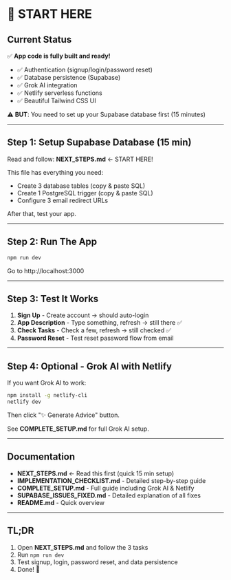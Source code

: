 # 🚀 START HERE

## Current Status

✅ **App code is fully built and ready!**

- ✅ Authentication (signup/login/password reset)
- ✅ Database persistence (Supabase)
- ✅ Grok AI integration
- ✅ Netlify serverless functions
- ✅ Beautiful Tailwind CSS UI

⚠️ **BUT**: You need to set up your Supabase database first (15 minutes)

---

## Step 1: Setup Supabase Database (15 min)

Read and follow: **NEXT_STEPS.md** ← START HERE!

This file has everything you need:
- Create 3 database tables (copy & paste SQL)
- Create 1 PostgreSQL trigger (copy & paste SQL)
- Configure 3 email redirect URLs

After that, test your app.

---

## Step 2: Run The App

```bash
npm run dev
```

Go to http://localhost:3000

---

## Step 3: Test It Works

1. **Sign Up** - Create account → should auto-login
2. **App Description** - Type something, refresh → still there ✅
3. **Check Tasks** - Check a few, refresh → still checked ✅
4. **Password Reset** - Test reset password flow from email

---

## Step 4: Optional - Grok AI with Netlify

If you want Grok AI to work:

```bash
npm install -g netlify-cli
netlify dev
```

Then click "✨ Generate Advice" button.

See **COMPLETE_SETUP.md** for full Grok AI setup.

---

## Documentation

- **NEXT_STEPS.md** ← Read this first (quick 15 min setup)
- **IMPLEMENTATION_CHECKLIST.md** - Detailed step-by-step guide
- **COMPLETE_SETUP.md** - Full guide including Grok AI & Netlify
- **SUPABASE_ISSUES_FIXED.md** - Detailed explanation of all fixes
- **README.md** - Quick overview

---

## TL;DR

1. Open **NEXT_STEPS.md** and follow the 3 tasks
2. Run `npm run dev`
3. Test signup, login, password reset, and data persistence
4. Done! 🎉
